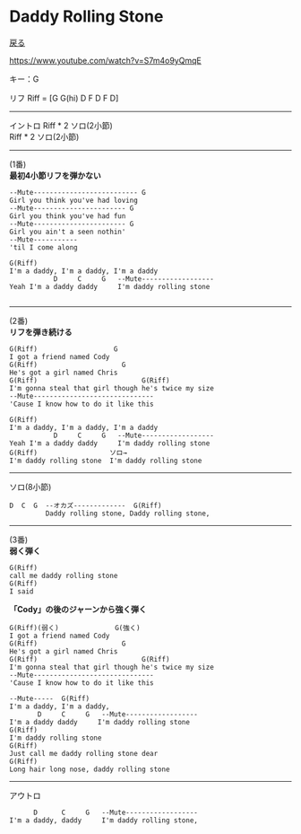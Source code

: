 Daddy Rolling Stone
===
[戻る](../README.md)

https://www.youtube.com/watch?v=S7m4o9yQmqE

キー：G

リフ
Riff = [G G(hi) D F D F D]

---

イントロ
Riff * 2 ソロ(2小節)  
Riff * 2 ソロ(2小節)  

---
(1番)  
**最初4小節リフを弾かない**
```
--Mute-------------------------- G
Girl you think you've had loving
--Mute----------------------- G
Girl you think you've had fun
--Mute----------------------- G
Girl you ain't a seen nothin'
--Mute-----------
'til I come along

G(Riff)
I'm a daddy, I'm a daddy, I'm a daddy
           D     C     G   --Mute------------------
Yeah I'm a daddy daddy     I'm daddy rolling stone


```
---
(2番)  
**リフを弾き続ける**
```
G(Riff)                   G
I got a friend named Cody
G(Riff)                     G
He's got a girl named Chris
G(Riff)                          G(Riff)
I'm gonna steal that girl though he's twice my size
--Mute------------------------------
'Cause I know how to do it like this

G(Riff)
I'm a daddy, I'm a daddy, I'm a daddy
           D     C     G   --Mute------------------
Yeah I'm a daddy daddy     I'm daddy rolling stone
G(Riff)                  ソロ→
I'm daddy rolling stone  I'm daddy rolling stone

```
---

ソロ(8小節)
```
D  C  G  --オカズ-------------  G(Riff)
         Daddy rolling stone, Daddy rolling stone,
```

---
(3番)  
**弱く弾く**
```
G(Riff)
call me daddy rolling stone
G(Riff)
I said 
```

**「Cody」の後のジャーンから強く弾く**

```
G(Riff)(弱く)              G(強く)
I got a friend named Cody
G(Riff)                     G
He's got a girl named Chris
G(Riff)                          G(Riff)
I'm gonna steal that girl though he's twice my size
--Mute------------------------------
'Cause I know how to do it like this

--Mute-----  G(Riff)
I'm a daddy, I'm a daddy, 
       D     C     G   --Mute------------------
I'm a daddy daddy     I'm daddy rolling stone
G(Riff)
I'm daddy rolling stone
G(Riff)
Just call me daddy rolling stone dear
G(Riff)
Long hair long nose, daddy rolling stone
```
---

アウトロ
```
      D      C     G   --Mute------------------
I'm a daddy, daddy     I'm daddy rolling stone,
```